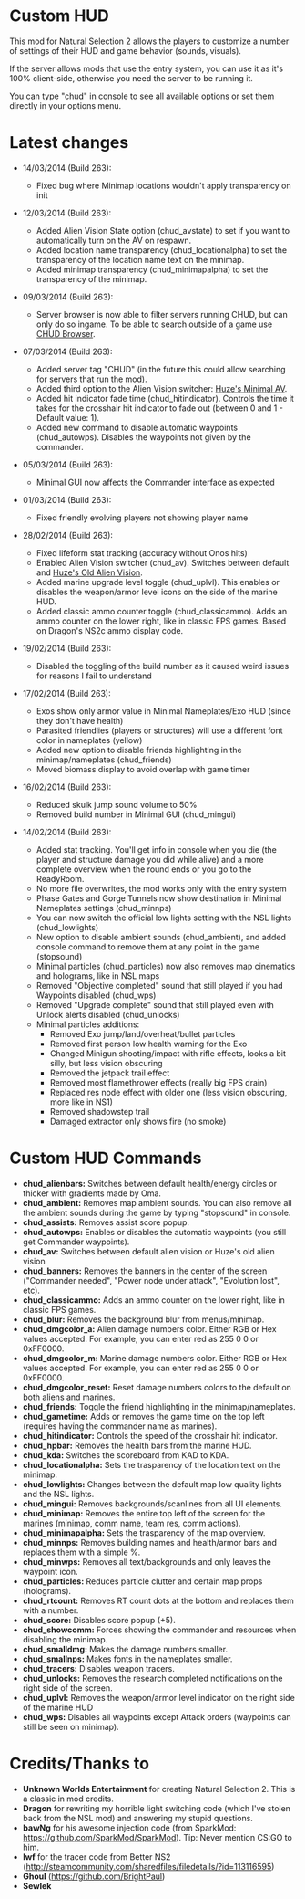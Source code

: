 ﻿Custom HUD
==========

This mod for Natural Selection 2 allows the players to customize a number of settings of their HUD and game behavior (sounds, visuals).

If the server allows mods that use the entry system, you can use it as it's 100% client-side, otherwise you need the server to be running it.

You can type "chud" in console to see all available options or set them directly in your options menu.

Latest changes
==============
- 14/03/2014 (Build 263):
	- Fixed bug where Minimap locations wouldn't apply transparency on init

- 12/03/2014 (Build 263):
	- Added Alien Vision State option (chud_avstate) to set if you want to automatically turn on the AV on respawn.
	- Added location name transparency (chud_locationalpha) to set the transparency of the location name text on the minimap.
	- Added minimap transparency (chud_minimapalpha) to set the transparency of the minimap.

- 09/03/2014 (Build 263):
	- Server browser is now able to filter servers running CHUD, but can only do so ingame. To be able to search outside of a game use [CHUD Browser](http://steamcommunity.com/sharedfiles/filedetails/?id=236685163).

- 07/03/2014 (Build 263):
	- Added server tag "CHUD" (in the future this could allow searching for servers that run the mod).
	- Added third option to the Alien Vision switcher: [Huze's Minimal AV](http://steamcommunity.com/sharedfiles/filedetails/?id=98879398).
	- Added hit indicator fade time (chud_hitindicator). Controls the time it takes for the crosshair hit indicator to fade out (between 0 and 1 - Default value: 1).
	- Added new command to disable automatic waypoints (chud_autowps). Disables the waypoints not given by the commander.

- 05/03/2014 (Build 263):
	- Minimal GUI now affects the Commander interface as expected

- 01/03/2014 (Build 263):
	- Fixed friendly evolving players not showing player name

- 28/02/2014 (Build 263):
	- Fixed lifeform stat tracking (accuracy without Onos hits)
	- Enabled Alien Vision switcher (chud_av). Switches between default and [Huze's Old Alien Vision](http://steamcommunity.com/sharedfiles/filedetails/?id=201163952).
	- Added marine upgrade level toggle (chud_uplvl). This enables or disables the weapon/armor level icons on the side of the marine HUD.
	- Added classic ammo counter toggle (chud_classicammo). Adds an ammo counter on the lower right, like in classic FPS games. Based on Dragon's NS2c ammo display code.

- 19/02/2014 (Build 263):
	- Disabled the toggling of the build number as it caused weird issues for reasons I fail to understand

- 17/02/2014 (Build 263):
	- Exos show only armor value in Minimal Nameplates/Exo HUD (since they don't have health)
	- Parasited friendlies (players or structures) will use a different font color in nameplates (yellow)
	- Added new option to disable friends highlighting in the minimap/nameplates (chud_friends)
	- Moved biomass display to avoid overlap with game timer

- 16/02/2014 (Build 263):
	- Reduced skulk jump sound volume to 50%
	- Removed build number in Minimal GUI (chud_mingui)

- 14/02/2014 (Build 263):
	- Added stat tracking. You'll get info in console when you die (the player and structure damage you did while alive) and a more complete overview when the round ends or you go to the ReadyRoom.
	- No more file overwrites, the mod works only with the entry system
	- Phase Gates and Gorge Tunnels now show destination in Minimal Nameplates settings (chud_minnps)
	- You can now switch the official low lights setting with the NSL lights (chud_lowlights)
	- New option to disable ambient sounds (chud_ambient), and added console command to remove them at any point in the game (stopsound)
	- Minimal particles (chud_particles) now also removes map cinematics and holograms, like in NSL maps
	- Removed "Objective completed" sound that still played if you had Waypoints disabled (chud_wps)
	- Removed "Upgrade complete" sound that still played even with Unlock alerts disabled (chud_unlocks)
	- Minimal particles additions:
		- Removed Exo jump/land/overheat/bullet particles
		- Removed first person low health warning for the Exo
		- Changed Minigun shooting/impact with rifle effects, looks a bit silly, but less vision obscuring
		- Removed the jetpack trail effect
		- Removed most flamethrower effects (really big FPS drain)
		- Replaced res node effect with older one (less vision obscuring, more like in NS1)
		- Removed shadowstep trail
		- Damaged extractor only shows fire (no smoke)

Custom HUD Commands
===================
- **chud_alienbars:** Switches between default health/energy circles or thicker with gradients made by Oma.
- **chud_ambient:** Removes map ambient sounds. You can also remove all the ambient sounds during the game by typing "stopsound" in console.
- **chud_assists:** Removes assist score popup.
- **chud_autowps:** Enables or disables the automatic waypoints (you still get Commander waypoints).
- **chud_av:** Switches between default alien vision or Huze's old alien vision
- **chud_banners:** Removes the banners in the center of the screen ("Commander needed", "Power node under attack", "Evolution lost", etc).
- **chud_classicammo:** Adds an ammo counter on the lower right, like in classic FPS games.
- **chud_blur:** Removes the background blur from menus/minimap.
- **chud_dmgcolor_a:** Alien damage numbers color. Either RGB or Hex values accepted. For example, you can enter red as 255 0 0 or 0xFF0000.
- **chud_dmgcolor_m:** Marine damage numbers color. Either RGB or Hex values accepted. For example, you can enter red as 255 0 0 or 0xFF0000.
- **chud_dmgcolor_reset:** Reset damage numbers colors to the default on both aliens and marines.
- **chud_friends:** Toggle the friend highlighting in the minimap/nameplates.
- **chud_gametime:** Adds or removes the game time on the top left (requires having the commander name as marines).
- **chud_hitindicator:** Controls the speed of the crosshair hit indicator.
- **chud_hpbar:** Removes the health bars from the marine HUD.
- **chud_kda:** Switches the scoreboard from KAD to KDA.
- **chud_locationalpha:** Sets the trasparency of the location text on the minimap.
- **chud_lowlights:** Changes between the default map low quality lights and the NSL lights.
- **chud_mingui:** Removes backgrounds/scanlines from all UI elements.
- **chud_minimap:** Removes the entire top left of the screen for the marines (minimap, comm name, team res, comm actions).
- **chud_minimapalpha:** Sets the trasparency of the map overview.
- **chud_minnps:** Removes building names and health/armor bars and replaces them with a simple %.
- **chud_minwps:** Removes all text/backgrounds and only leaves the waypoint icon.
- **chud_particles:** Reduces particle clutter and certain map props (holograms).
- **chud_rtcount:** Removes RT count dots at the bottom and replaces them with a number.
- **chud_score:** Disables score popup (+5).
- **chud_showcomm:** Forces showing the commander and resources when disabling the minimap.
- **chud_smalldmg:** Makes the damage numbers smaller.
- **chud_smallnps:** Makes fonts in the nameplates smaller.
- **chud_tracers:** Disables weapon tracers.
- **chud_unlocks:** Removes the research completed notifications on the right side of the screen.
- **chud_uplvl:** Removes the weapon/armor level indicator on the right side of the marine HUD
- **chud_wps:** Disables all waypoints except Attack orders (waypoints can still be seen on minimap).

Credits/Thanks to
=================
- **Unknown Worlds Entertainment** for creating Natural Selection 2. This is a classic in mod credits.
- **Dragon** for rewriting my horrible light switching code (which I've stolen back from the NSL mod) and answering my stupid questions.
- **bawNg** for his awesome injection code (from SparkMod: https://github.com/SparkMod/SparkMod). Tip: Never mention CS:GO to him.
- **lwf** for the tracer code from Better NS2 (http://steamcommunity.com/sharedfiles/filedetails/?id=113116595)
- **Ghoul** (https://github.com/BrightPaul)
- **Sewlek** 